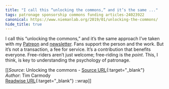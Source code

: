 ```yaml
---
title: "I call this “unlocking the commons,” and it’s the same ..."
tags: patronage sponsorship commons funding articles-24023922
canonical: https://www.niemanlab.org/2019/01/unlocking-the-commons/
hide_title: true
---
```


I call this “unlocking the commons,” and it’s the same approach I’ve taken with my [Patreon](https://www.patreon.com/tcarmody) and [newsletter](https://www.tinyletter.com/tcarmody). Fans support the person and the work. But it’s not a transaction, a fee for service. It’s a contribution that benefits everyone. Free-riders aren’t just welcome; free-riding is the *point*. This, I think, is key to understanding the psychology of patronage.


[[_Source_: Unlocking the commons - [Source URL](https://www.niemanlab.org/2019/01/unlocking-the-commons/){:target="_blank"}<br>
_Author_: Tim Carmody<br>
[Readwise URL](https://readwise.io/open/469759692){:target="_blank"}
::wrap]]